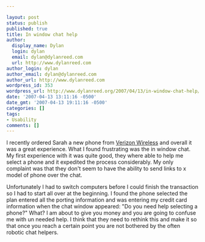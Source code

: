 ```yaml
---

layout: post
status: publish
published: true
title: In window chat help
author:
  display_name: Dylan
  login: dylan
  email: dylan@dylanreed.com
  url: http://www.dylanreed.com
author_login: dylan
author_email: dylan@dylanreed.com
author_url: http://www.dylanreed.com
wordpress_id: 353
wordpress_url: http://www.dylanreed.org/2007/04/13/in-window-chat-help/
date: '2007-04-13 13:11:16 -0500'
date_gmt: '2007-04-13 19:11:16 -0500'
categories: []
tags:
- Usability
comments: []
---
```


I recently ordered Sarah a new phone from [Verizon Wireless][1] and overall it was a great experience. What I found frustrating was the in window chat. My first experience with it was quite good, they where able to help me select a phone and it expedited the process considerably. My only complaint was that they don't seem to have the ability to send links to x model of phone over the chat.

   [1]: http://www.verizonwireless.com/b2c/splash/splash.jsp?vendorid=PERFORMICS&jspName=/splash/splash.jsp&v=16&cm_ven=Performics&cm_cat=Affiliate&cm_pla=234x60_equip_2.gif&cm_ite=Bluemark%20Worldwide%2C%20LLC&cm_ite=perform2006

Unfortunately I had to switch computers before I could finish the transaction so I had to start all over at the beginning. I found the phone selected the plan entered all the porting information and was entering my credit card information when the chat window appeared: "Do you need help selecting a phone?" What? I am about to give you money and you are going to confuse me with un needed help. I think that they need to rethink this and make it so that once you reach a certain point you are not bothered by the often robotic chat helpers.
